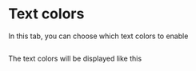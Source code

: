 # Text colors

In this tab, you can choose which text colors to enable

<img srcset="/productdesigner/images/product-text-colors.jpg 2x" class="border">

The text colors will be displayed like this


<img srcset="/productdesigner/images/product-text-colors-display.jpg 2x">
